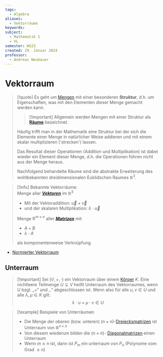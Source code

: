 ```yaml
---
tags:
  - Algebra
aliases:
  - Vektorräume
keywords: 
subject:
  - Mathematik 1
  - VL
semester: WS23
created: 29. Januar 2024
professor:
  - Andreas Neubauer
---
```

 

# Vektorraum

> [!quote] Es geht um [Mengen](../Mengenlehre.md) mit einer besonderen **Struktur**, d.h. um Eigenschaften, was mit den Elementen dieser Menge gemacht werden kann.
> > [!important] Allgemein werden Mengen mit einer Struktur als **[Räume](Raum%20(Mathematik).md)** bezeichnet.
> 
> Häufig trifft man in der Mathematik eine Struktur bei der sich die Elemente einer Menge in natürlicher Weise addieren und mit einem skalar multiplizieren ('strecken') lassen.
> 
> Das Resultat dieser Operationen (Addition und Multiplikation) ist dabei wieder ein Element dieser Menge, d.h. die Operationen führen nicht aus der Menge heraus.
> 
> Nachfolgend behandelte Räume sind die abstrakte Erweiterung des wohlbekannten dreidimensionalen Euklidschen Raumes $\mathbb{R}^3$.

> [!info] Bekannte Vektorräume:  
> Menge aller ***[Vektoren](Vektor.md)*** im $\mathbb{R}^{3}$
> - Mit der Vektoraddition: $\vec{u}+\vec{v}$
> - und der skalaren Multiplikation: $\lambda \cdot \vec{u}$
> 
> Menge $\mathbb{R}^{m\times n}$ aller ***[Matrizen](Matrix.md)*** mit
> - $A+B$
> - $\lambda \cdot A$
> 
> als komponentenweise Verknüpfung.


- [Normierter Vektorraum](Norm.md)

## Unterraum

> [!important] Sei $(V,+, \cdot)$ ein Vektorraum über einem [Körper](Algebraische%20Strukturen.md) $K$.
> Eine nichtleere Teilmenge $U \subseteq V$ heißt Unterraum des Vektorraumes, wenn $U$ bzgl. „+“ und ,.“ abgeschlossen ist.
> Wenn also für alle $u, v \in U$ und alle $\lambda, \mu \in K$ gilt:
> $$\lambda \cdot u+\mu \cdot v \in U $$

> [!example] Beispiele von Unterräumen
> - Die Menge der oberen (bzw. unteren) $(n\times n)$-[Dreiecksmatrizen](Dreiecksmatrix.md) ist Unterraum von $\mathbb{R}^{n\times n}$
>  - Von diesem wiederum bilden die $(n\times n)$- [Diagonalmatrizen](Diagonalmatrix.md) einen Unterraum
>  - Wenn $m\leq n$ ist, dann ist $P_{m}$ ein unterraum von $P_{n}$ (Polynome vom Grad $\leq n$)
